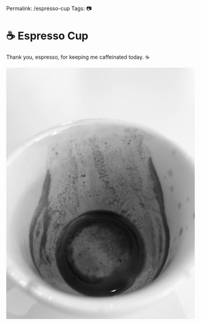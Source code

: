 Permalink: /espresso-cup
Tags: 📷

#  ☕️ Espresso Cup

Thank you, espresso, for keeping me caffeinated today. ☕️

![](/images/_espresso-cup-empty.jpg)

